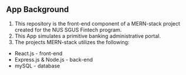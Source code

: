 ## App Background
1. This repository is the front-end component of a MERN-stack project created for the NUS SGUS Fintech program.
2. This App simulates a primitive banking administrative portal.
3. The projects MERN-stack utilizes the following:
* React.js - front-end
* Express.js & Node.js - back-end
* mySQL - database
